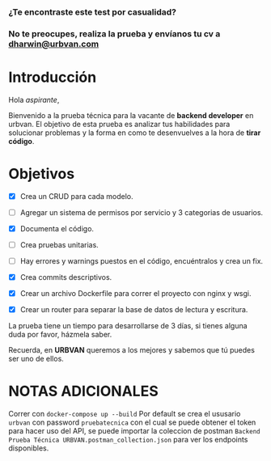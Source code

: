### ¿Te encontraste este test por casualidad?
### No te preocupes, realiza la prueba y envíanos tu cv a dharwin@urbvan.com

# Introducción
Hola *aspirante*,

Bienvenido a la prueba técnica para la vacante de **backend developer** en urbvan. El objetivo de esta prueba es analizar tus habilidades para solucionar problemas y la forma en como te desenvuelves a la hora de **tirar código**.

# Objetivos
-[x] Crea un CRUD para cada modelo.
-[ ] Agregar un sistema de permisos por servicio y 3 categorias de usuarios.
-[x] Documenta el código.
-[ ] Crea pruebas unitarias.
-[ ] Hay errores y warnings puestos en el código, encuéntralos y crea un fix.
-[x] Crea commits descriptivos.
-[x] Crear un archivo Dockerfile para correr el proyecto con nginx y wsgi.
-[X] Crear un router para separar la base de datos de lectura y escritura. 


La prueba tiene un tiempo para desarrollarse de 3 días, si tienes alguna duda por favor, házmela saber.


Recuerda, en **URBVAN** queremos a los mejores y sabemos que tú puedes ser uno de ellos.


# NOTAS ADICIONALES
Correr con `docker-compose up --build`
Por default se crea el ususario `urbvan` con password `pruebatecnica` con el cual se puede obtener el token para hacer uso del API, se puede importar la coleccion de postman `Backend Prueba Técnica URBVAN.postman_collection.json` para ver los endpoints disponibles.
